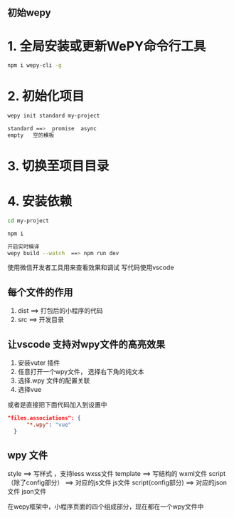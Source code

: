 ## 初始wepy

# 1. 全局安装或更新WePY命令行工具
```bash
npm i wepy-cli -g
```

# 2. 初始化项目
```bash
wepy init standard my-project

standard ==>  promise  async
empty   空的模板
```

# 3. 切换至项目目录
# 4. 安装依赖
```bash
cd my-project

npm i
```

```bash
开启实时编译
wepy build --watch  ==> npm run dev
```

使用微信开发者工具用来查看效果和调试
写代码使用vscode


## 每个文件的作用
1. dist  ==> 打包后的小程序的代码
2. src   ==> 开发目录


## 让vscode 支持对wpy文件的高亮效果
1. 安装vuter 插件
2. 任意打开一个wpy文件， 选择右下角的纯文本
3. 选择.wpy 文件的配置关联
4. 选择vue


或者是直接把下面代码加入到设置中
```json
"files.associations": {
      "*.wpy": "vue"
  }
```

## wpy 文件
style ==> 写样式 ，支持less    wxss文件
template  ==>   写结构的      wxml文件
script（除了config部分） ==> 对应的js文件   js文件
script(config部分)    ==>  对应的json文件   json文件


在wepy框架中，小程序页面的四个组成部分，现在都在一个wpy文件中
